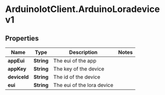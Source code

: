 # ArduinoIotClient.ArduinoLoradevicev1

## Properties

Name | Type | Description | Notes
------------ | ------------- | ------------- | -------------
**appEui** | **String** | The eui of the app | 
**appKey** | **String** | The key of the device | 
**deviceId** | **String** | The id of the device | 
**eui** | **String** | The eui of the lora device | 


